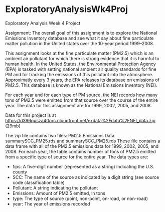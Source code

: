 # ExploratoryAnalysisWk4Proj
Exploratory Analysis Week 4 Project


Assignment:
The overall goal of this assignment is to explore the National Emissions Inventory database and see what it say about fine particulate matter pollution in the United states over the 10-year period 1999–2008. 

This assignment looks at the fine particulate matter (PM2.5) which is an ambient air pollutant for which there is strong evidence that it is harmful to human health. In the United States, the Environmental Protection Agency (EPA) is tasked with setting national ambient air quality standards for fine PM and for tracking the emissions of this pollutant into the atmosphere. Approximatly every 3 years, the EPA releases its database on emissions of PM2.5. This database is known as the National Emissions Inventory (NEI).

For each year and for each type of PM source, the NEI records how many tons of PM2.5 were emitted from that source over the course of the entire year. The data for this assignment are for 1999, 2002, 2005, and 2008.

Data for this project is at https://d396qusza40orc.cloudfront.net/exdata%2Fdata%2FNEI_data.zip (29mb)

The zip file contains two files: PM2.5 Emissions Data summarySCC_PM25.rds and summarySCC_PM25.rds These file contains a data frame with all of the PM2.5 emissions data for 1999, 2002, 2005, and 2008. For each year, the table contains number of tons of PM2.5 emitted from a specific type of source for the entire year.  The data types are: 

- fips: A five-digit number (represented as a string) indicating the U.S. county
- SCC: The name of the source as indicated by a digit string (see source code classification table)
- Pollutant: A string indicating the pollutant
- Emissions: Amount of PM2.5 emitted, in tons
- type: The type of source (point, non-point, on-road, or non-road)
- year: The year of emissions recorded
